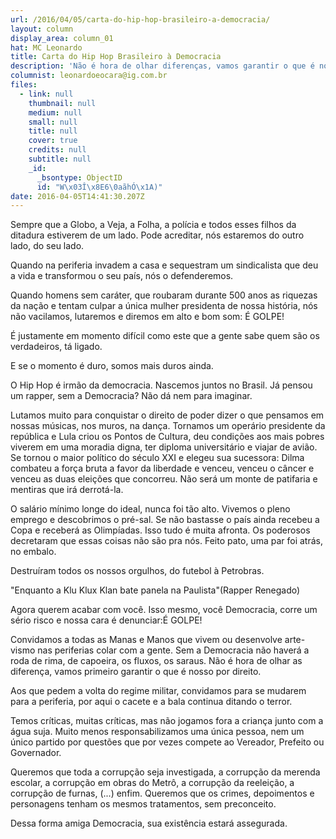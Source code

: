 ```yaml
---
url: /2016/04/05/carta-do-hip-hop-brasileiro-a-democracia/
layout: column
display_area: column_01
hat: MC Leonardo
title: Carta do Hip Hop Brasileiro à Democracia
description: 'Não é hora de olhar diferenças, vamos garantir o que é nosso por direito'
columnist: leonardoeocara@ig.com.br
files:
  - link: null
    thumbnail: null
    medium: null
    small: null
    title: null
    cover: true
    credits: null
    subtitle: null
    _id:
      _bsontype: ObjectID
      id: "W\x03Î\x8E6\0aãhÓ\x1A)"
date: 2016-04-05T14:41:30.207Z
---
```

<p>Sempre que a Globo, a Veja, a Folha, a pol&iacute;cia e todos esses filhos da ditadura estiverem de um lado. Pode acreditar, n&oacute;s estaremos do outro lado, do seu lado.</p>

<p>Quando na periferia invadem a casa e sequestram um sindicalista que deu a vida e transformou o seu pa&iacute;s, n&oacute;s o defenderemos.</p>

<p>Quando homens sem car&aacute;ter, que roubaram durante 500 anos as riquezas da na&ccedil;&atilde;o e tentam culpar a &uacute;nica mulher presidenta de nossa hist&oacute;ria, n&oacute;s n&atilde;o vacilamos, lutaremos e diremos em alto e bom som: &Eacute; GOLPE!</p>

<p>&Eacute; justamente em momento dif&iacute;cil como este que a gente sabe quem s&atilde;o os verdadeiros, t&aacute; ligado.</p>

<p>E se o momento &eacute; duro, somos mais duros ainda.</p>

<p>O Hip Hop &eacute; irm&atilde;o da democracia. Nascemos juntos no Brasil. J&aacute; pensou um rapper, sem a Democracia? N&atilde;o d&aacute; nem para imaginar.</p>

<p>Lutamos muito para conquistar o direito de poder dizer o que pensamos em nossas m&uacute;sicas, nos muros, na dan&ccedil;a. Tornamos um oper&aacute;rio presidente da rep&uacute;blica e Lula criou os Pontos de Cultura, deu condi&ccedil;&otilde;es aos mais pobres viverem em uma moradia digna, ter diploma universit&aacute;rio e viajar de avi&atilde;o. Se tornou o maior pol&iacute;tico do s&eacute;culo XXI e elegeu sua sucessora: Dilma combateu a for&ccedil;a bruta a favor da liberdade e venceu, venceu o c&acirc;ncer e venceu as duas elei&ccedil;&otilde;es que concorreu. N&atilde;o ser&aacute; um monte de patifaria e mentiras que ir&aacute; derrot&aacute;-la.</p>

<p>O sal&aacute;rio m&iacute;nimo longe do ideal, nunca foi t&atilde;o alto. Vivemos o pleno emprego e descobrimos o pr&eacute;-sal. Se n&atilde;o bastasse o pa&iacute;s ainda recebeu a Copa e receber&aacute; as Olimp&iacute;adas. Isso tudo &eacute; muita afronta. Os poderosos decretaram que essas coisas n&atilde;o s&atilde;o pra n&oacute;s. Feito pato, uma par foi atr&aacute;s, no embalo.</p>

<p>Destru&iacute;ram todos os nossos orgulhos, do futebol &agrave; Petrobras.</p>

<p>&quot;Enquanto a Klu Klux Klan bate panela na Paulista&quot;(Rapper Renegado)</p>

<p>Agora querem acabar com voc&ecirc;. Isso mesmo, voc&ecirc; Democracia, corre um s&eacute;rio risco e nossa cara &eacute; denunciar:&Eacute; GOLPE!</p>

<p>Convidamos a todas as Manas e Manos que vivem ou desenvolve arte-vismo nas periferias colar com a gente. Sem a Democracia n&atilde;o haver&aacute; a roda de rima, de capoeira, os fluxos, os saraus. N&atilde;o &eacute; hora de olhar as diferen&ccedil;a, vamos primeiro garantir o que &eacute; nosso por direito.</p>

<p>Aos que pedem a volta do regime militar, convidamos para se mudarem para a periferia, por aqui o cacete e a bala continua ditando o terror.</p>

<p>Temos cr&iacute;ticas, muitas cr&iacute;ticas, mas n&atilde;o jogamos fora a crian&ccedil;a junto com a &aacute;gua suja. Muito menos responsabilizamos uma &uacute;nica pessoa, nem um &uacute;nico partido por quest&otilde;es que por vezes compete ao Vereador, Prefeito ou Governador.</p>

<p>Queremos que toda a corrup&ccedil;&atilde;o seja investigada, a corrup&ccedil;&atilde;o da merenda escolar, a corrup&ccedil;&atilde;o em obras do Metr&ocirc;, a corrup&ccedil;&atilde;o da reelei&ccedil;&atilde;o, a corrup&ccedil;&atilde;o de furnas, (...) enfim. Queremos que os crimes, depoimentos e personagens tenham os mesmos tratamentos, sem preconceito.</p>

<p>Dessa forma amiga Democracia, sua exist&ecirc;ncia estar&aacute; assegurada.</p>

